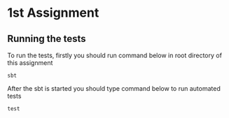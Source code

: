 # 1st Assignment

## Running the tests

To run the tests, firstly you should run command below in root directory of this assignment
```
sbt
```

After the sbt is started you should type command below to run automated tests
```
test
```
